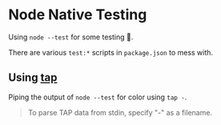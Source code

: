 # Node Native Testing

Using `node --test` for some testing 🧪.

There are various `test:*` scripts in `package.json` to mess with.

## Using [tap](http://www.node-tap.org/)

Piping the output of `node --test` for color using `tap -`.

> To parse TAP data from stdin, specify "-" as a filename.
